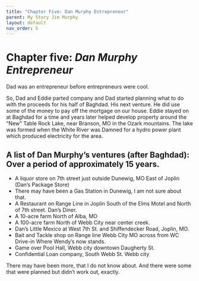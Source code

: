 ```yaml
---
title: "Chapter Five: Dan Murphy Entrepreneur"
parent: My Story Jim Murphy
layout: default
nav_order: 5
---
```


# Chapter five:  *Dan Murphy Entrepreneur*

Dad was an entrepreneur before entrepreneurs were cool.

So, Dad and Eddie parted company and Dad started planning what to do with the proceeds for his half of Baghdad. His next venture. He did use some of the money to pay off the mortgage on our house.  Eddie stayed on at Baghdad for a time and years later helped develop property around the “New” Table Rock Lake, near Branson, MO in the Ozark mountains. The lake was formed when the White River was Damned for a hydro power plant which produced electricity for the area.

## A list of Dan Murphy’s ventures (after Baghdad):  Over a period of approximately 15 years.

* A liquor store on 7th street just outside Dunewig, MO East of Joplin (Dan’s Package Store)
* There may have been a Gas Station in Dunewig, I am not sure about that.
* A Restaurant on Range Line in Joplin South of the Elms Motel and North of 7th street. Dan’s Diner.
* A 10-acre farm North of Alba, MO
* A 100-acre farm North of Webb City near center creek.
* Dan’s Little Mexico at West 7th St. and Shiffendecker Road, Joplin, MO.
* Bait and Tackle shop on Range line Webb City MO across from WC Drive-in Where Wendy’s now stands.
* Game over Pool Hall, Webb city downtown Daugherty St.
* Confidential Loan company, South Webb St. Webb city

There may have been more, that I do not know about.   And there were some that were planned but didn’t work out, exactly.
